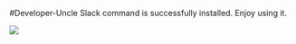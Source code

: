 #Developer-Uncle
Slack command is successfully installed. Enjoy using it. 

![](http://i.giphy.com/102h4wsmCG2s12.gif)

